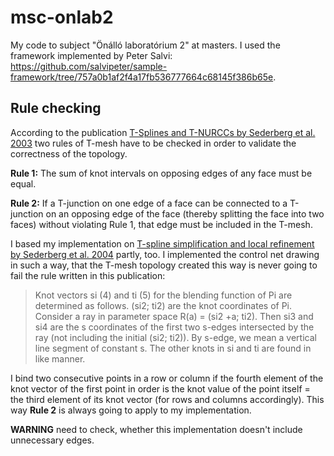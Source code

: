 # msc-onlab2
My code to subject "Önálló laboratórium 2" at masters.
I used the framework implemented by Peter Salvi: https://github.com/salvipeter/sample-framework/tree/757a0b1af2f4a17fb536777664c68145f386b65e.

## Rule checking
According to the publication [T-Splines and T-NURCCs by Sederberg et al. 2003](https://www.researchgate.net/publication/234827617_T-splines_and_T-NURCCs) two rules of T-mesh have to be checked in order to validate the correctness of the topology. 

**Rule 1:** The sum of knot intervals on opposing edges of any face must be equal.

**Rule 2:** If a T-junction on one edge of a face can be connected to a T-junction on an opposing edge of the face (thereby splitting the face into two faces) without violating Rule 1, that edge must be included in the T-mesh.

I based my implementation on [T-spline simplification and local refinement by Sederberg et al. 2004](https://www.researchgate.net/publication/234780696_T-spline_simplification_and_local_refinement) partly, too. I implemented the control net drawing in such a way, that the T-mesh topology created this way is never going to fail the rule written in this publication:

>Knot vectors si (4) and ti (5) for the blending function of Pi are determined as follows. (si2; ti2) are the knot coordinates of Pi. Consider a ray in parameter space R(a) = (si2 +a; ti2). Then si3 and si4 are the s coordinates of the first two s-edges intersected by the ray (not including the initial (si2; ti2)). By s-edge, we mean a vertical line segment of constant s. The other knots in si and ti are found in like manner.

I bind two consecutive points in a row or column if the fourth element of the knot vector of the first point in order is the knot value of the point itself = the third element of its knot vector (for rows and columns accordingly). This way **Rule 2** is always going to apply to my implementation.

**WARNING** need to check, whether this implementation doesn't include unnecessary edges.
